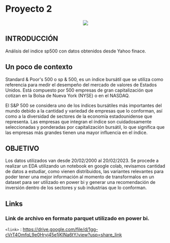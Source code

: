 # Proyecto 2
 <p align="center">  


<img src=https://securities.miraeasset.com/public/mw/blog/editor/upload/images/000021/20211019145135615_MALV4COL.png> 
  
</p>



 ## INTRODUCCIÓN
 
Análisis del indice sp500  con datos obtenidos desde Yahoo finace.

## Un poco de contexto
Standard & Poor's 500 o sp & 500, es un índice bursátil que se utiliza como referencia para medir el desempeño del mercado 
de valores de Estados Unidos. Está compuesto por 500 empresas de gran capitalización que cotizan en la Bolsa de Nueva York (NYSE) o en el NASDAQ.

El S&P 500 se considera uno de los índices bursátiles más importantes del mundo debido a la cantidad y variedad de empresas que lo conforman, 
así como a la diversidad de sectores de la economía estadounidense que representa. Las empresas que integran el índice son cuidadosamente seleccionadas
y ponderadas por capitalización bursátil, lo que significa que las empresas más grandes tienen una mayor influencia en el índice.

## OBJETIVO 

Los datos utilizados van desde 20/02/2000 al 20/02/2023.
Se procede a realizar un EDA utilizando un notebook en google colab, revisamos cantidad de datos a estudiar,
como vienen distribuidos, las variantes relevantes para poder tener una mejor información al momento de
transformalos en un dataset para ser utilizado en power bi y generar una recomendación de inversión dentro
de los sectores y sub industrias que lo conforman.

 ## Links  

  ### Link de archivo en formato parquet utilizado en power bi.

  `<link>` : https://drive.google.com/file/d/1gg-cVrT4OmfqL9e0Hryj45e1jKlNa6tY/view?usp=share_link 

